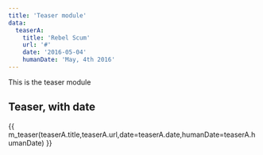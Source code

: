 ```yaml
---
title: 'Teaser module'
data:
  teaserA:
    title: 'Rebel Scum'
    url: '#'
    date: '2016-05-04'
    humanDate: 'May, 4th 2016'
---
```

This is the teaser module

## Teaser, with date

{{ m_teaser(teaserA.title,teaserA.url,date=teaserA.date,humanDate=teaserA.humanDate) }}